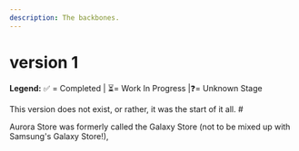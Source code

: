 ```yaml
---
description: The backbones.
---
```


# version 1

**Legend:** ✅ = Completed​ \| ⏳= Work In Progress​ \|❓= Unknown Stage​​

This version does not exist, or rather, it was the start of it all. \#

Aurora Store was formerly called the Galaxy Store \(not to be mixed up with Samsung's Galaxy Store!\), 

